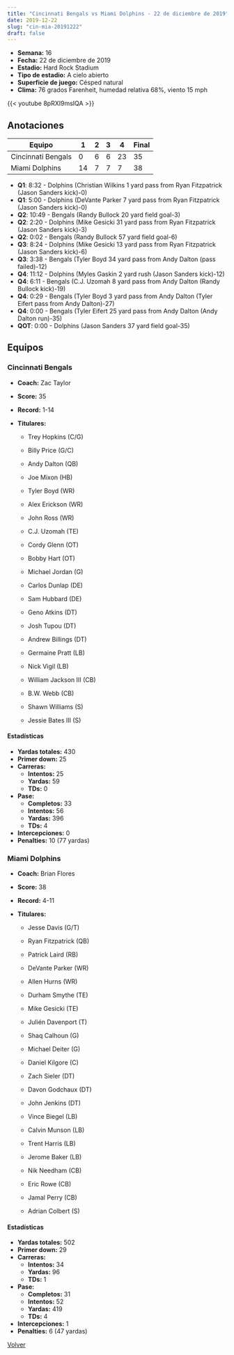 ```yaml
---
title: "Cincinnati Bengals vs Miami Dolphins - 22 de diciembre de 2019"
date: 2019-12-22
slug: "cin-mia-20191222"
draft: false
---
```


- **Semana:** 16
- **Fecha:** 22 de diciembre de 2019
- **Estadio:** Hard Rock Stadium
- **Tipo de estadio:** A cielo abierto
- **Superficie de juego:** Césped natural
- **Clima:** 76 grados Farenheit, humedad relativa 68%, viento 15 mph


{{< youtube 8pRXI9msIQA >}}


## Anotaciones
| Equipo | 1 | 2 | 3 | 4 | Final |
|--------|---|---|---|---|-------|
| Cincinnati Bengals  | 0 | 6 | 6 | 23  | 35 |
| Miami Dolphins  | 14 | 7 | 7 | 7  | 38 |
- **Q1**: 8:32 - Dolphins (Christian Wilkins 1 yard pass from Ryan Fitzpatrick (Jason Sanders kick)-0)
- **Q1**: 5:00 - Dolphins (DeVante Parker 7 yard pass from Ryan Fitzpatrick (Jason Sanders kick)-0)
- **Q2**: 10:49 - Bengals (Randy Bullock 20 yard field goal-3)
- **Q2**: 2:20 - Dolphins (Mike Gesicki 31 yard pass from Ryan Fitzpatrick (Jason Sanders kick)-3)
- **Q2**: 0:02 - Bengals (Randy Bullock 57 yard field goal-6)
- **Q3**: 8:24 - Dolphins (Mike Gesicki 13 yard pass from Ryan Fitzpatrick (Jason Sanders kick)-6)
- **Q3**: 3:38 - Bengals (Tyler Boyd 34 yard pass from Andy Dalton (pass failed)-12)
- **Q4**: 11:12 - Dolphins (Myles Gaskin 2 yard rush (Jason Sanders kick)-12)
- **Q4**: 6:11 - Bengals (C.J. Uzomah 8 yard pass from Andy Dalton (Randy Bullock kick)-19)
- **Q4**: 0:29 - Bengals (Tyler Boyd 3 yard pass from Andy Dalton (Tyler Eifert pass from Andy Dalton)-27)
- **Q4**: 0:00 - Bengals (Tyler Eifert 25 yard pass from Andy Dalton (Andy Dalton run)-35)
- **QOT**: 0:00 - Dolphins (Jason Sanders 37 yard field goal-35)


## Equipos


### Cincinnati Bengals
* **Coach:** Zac Taylor
* **Score:** 35
* **Record:** 1-14
* **Titulares:** 

  * Trey Hopkins (C/G) 

  * Billy Price (G/C) 

  * Andy Dalton (QB) 

  * Joe Mixon (HB) 

  * Tyler Boyd (WR) 

  * Alex Erickson (WR) 

  * John Ross (WR) 

  * C.J. Uzomah (TE) 

  * Cordy Glenn (OT) 

  * Bobby Hart (OT) 

  * Michael Jordan (G) 

  * Carlos Dunlap (DE) 

  * Sam Hubbard (DE) 

  * Geno Atkins (DT) 

  * Josh Tupou (DT) 

  * Andrew Billings (DT) 

  * Germaine Pratt (LB) 

  * Nick Vigil (LB) 

  * William Jackson III (CB) 

  * B.W. Webb (CB) 

  * Shawn Williams (S) 

  * Jessie Bates III (S) 

#### Estadísticas
* **Yardas totales:** 430
* **Primer down:** 25
* **Carreras:**
  * **Intentos:** 25
  * **Yardas:** 59
  * **TDs:** 0
* **Pase:**
  * **Completos:** 33
  * **Intentos:** 56
  * **Yardas:** 396
  * **TDs:** 4
* **Intercepciones:** 0
* **Penalties:** 10 (77 yardas)

### Miami Dolphins
* **Coach:** Brian Flores
* **Score:** 38
* **Record:** 4-11
* **Titulares:** 

  * Jesse Davis (G/T) 

  * Ryan Fitzpatrick (QB) 

  * Patrick Laird (RB) 

  * DeVante Parker (WR) 

  * Allen Hurns (WR) 

  * Durham Smythe (TE) 

  * Mike Gesicki (TE) 

  * Julién Davenport (T) 

  * Shaq Calhoun (G) 

  * Michael Deiter (G) 

  * Daniel Kilgore (C) 

  * Zach Sieler (DT) 

  * Davon Godchaux (DT) 

  * John Jenkins (DT) 

  * Vince Biegel (LB) 

  * Calvin Munson (LB) 

  * Trent Harris (LB) 

  * Jerome Baker (LB) 

  * Nik Needham (CB) 

  * Eric Rowe (CB) 

  * Jamal Perry (CB) 

  * Adrian Colbert (S) 

#### Estadísticas
* **Yardas totales:** 502
* **Primer down:** 29
* **Carreras:**
  * **Intentos:** 34
  * **Yardas:** 96
  * **TDs:** 1
* **Pase:**
  * **Completos:** 31
  * **Intentos:** 52
  * **Yardas:** 419
  * **TDs:** 4
* **Intercepciones:** 1
* **Penalties:** 6 (47 yardas)


[Volver](/historia/2019)
